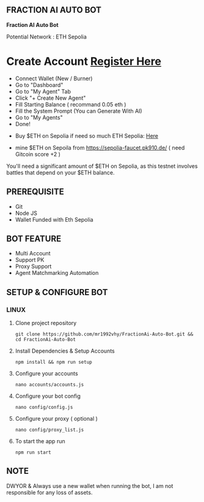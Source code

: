 ## FRACTION AI AUTO BOT

**Fraction AI Auto Bot**

Potential Network : ETH Sepolia

# Create Account [**Register** Here](https://dapp.fractionai.xyz?referral=660823B7)
- Connect Wallet (New / Burner)
- Go to "Dashboard"
- Go to "My Agent" Tab
- Click "+ Create New Agent"
- Fill Starting Balance ( recommand 0.05 eth )
- Fill the System Prompt (You can Generate With AI)
- Go to "My Agents"
- Done!

* Buy $ETH on Sepolia if need so much ETH Sepolia: [Here](https://testnetbridge.com/sepolia)
  
* mine $ETH on Sepoila from https://sepolia-faucet.pk910.de/ ( need Gitcoin score +2 )

You'll need a significant amount of $ETH on Sepolia, as this testnet involves battles that depend on your $ETH balance.

## PREREQUISITE

- Git
- Node JS
- Wallet Funded with Eth Sepolia

## BOT FEATURE

- Multi Account 
- Support PK
- Proxy Support
- Agent Matchmarking Automation 


## SETUP & CONFIGURE BOT

### LINUX
1. Clone project repository
   ```
   git clone https://github.com/mr1992vhy/FractionAi-Auto-Bot.git && cd FractionAi-Auto-Bot
   ```
2. Install Dependencies & Setup Accounts
   ```
   npm install && npm run setup
   ```
3. Configure your accounts
   ```
   nano accounts/accounts.js
   ```
4. Configure your bot config
   ```
   nano config/config.js
   ```
5. Configure your proxy ( optional )
   ```
   nano config/proxy_list.js
   ```
6. To start the app run
   ```
   npm run start
   ```

## NOTE

DWYOR & Always use a new wallet when running the bot, I am not responsible for any loss of assets.

